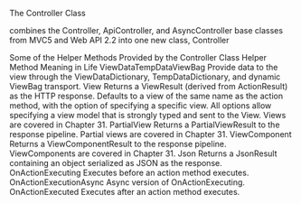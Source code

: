 The Controller Class

combines the Controller, ApiController, and AsyncController base classes from MVC5 and Web API
2.2 into one new class, Controller

Some of the Helper Methods Provided by the Controller Class
Helper Method Meaning in Life
ViewDataTempDataViewBag Provide data to the view through the ViewDataDictionary,
TempDataDictionary, and dynamic ViewBag transport.
View Returns a ViewResult (derived from ActionResult) as the HTTP response.
Defaults to a view of the same name as the action method, with the option of
specifying a specific view. All options allow specifying a view model that is
strongly typed and sent to the View. Views are covered in Chapter 31.
PartialView Returns a PartialViewResult to the response pipeline. Partial views are
covered in Chapter 31.
ViewComponent Returns a ViewComponentResult to the response pipeline. ViewComponents
are covered in Chapter 31.
Json Returns a JsonResult containing an object serialized as JSON as the
response.
OnActionExecuting Executes before an action method executes.
OnActionExecutionAsync Async version of OnActionExecuting.
OnActionExecuted Executes after an action method executes.


